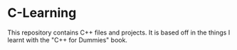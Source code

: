 # C-Learning
This repository contains C++ files and projects. It is based off in the things I learnt with the "C++ for Dummies" book.
